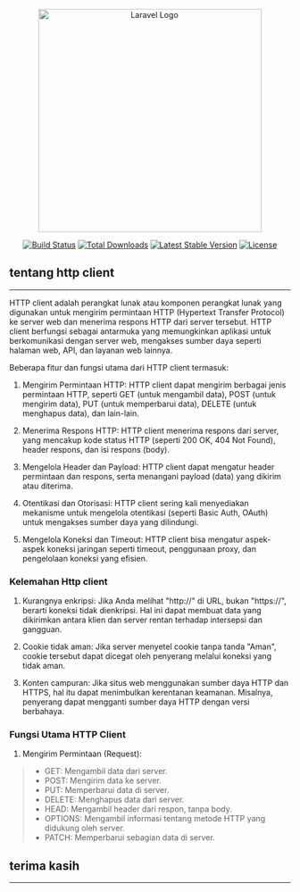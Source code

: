 <p align="center"><a href="https://laravel.com" target="_blank"><img src="https://raw.githubusercontent.com/laravel/art/master/logo-lockup/5%20SVG/2%20CMYK/1%20Full%20Color/laravel-logolockup-cmyk-red.svg" width="400" alt="Laravel Logo"></a></p>

<p align="center">
<a href="https://github.com/laravel/framework/actions"><img src="https://github.com/laravel/framework/workflows/tests/badge.svg" alt="Build Status"></a>
<a href="https://packagist.org/packages/laravel/framework"><img src="https://img.shields.io/packagist/dt/laravel/framework" alt="Total Downloads"></a>
<a href="https://packagist.org/packages/laravel/framework"><img src="https://img.shields.io/packagist/v/laravel/framework" alt="Latest Stable Version"></a>
<a href="https://packagist.org/packages/laravel/framework"><img src="https://img.shields.io/packagist/l/laravel/framework" alt="License"></a>
</p>

## tentang http client
---
HTTP client adalah perangkat lunak atau komponen perangkat lunak yang digunakan untuk mengirim permintaan HTTP (Hypertext Transfer Protocol) ke server web dan menerima respons HTTP dari server tersebut. HTTP client berfungsi sebagai antarmuka yang memungkinkan aplikasi untuk berkomunikasi dengan server web, mengakses sumber daya seperti halaman web, API, dan layanan web lainnya.

Beberapa fitur dan fungsi utama dari HTTP client termasuk:


1. Mengirim Permintaan HTTP: HTTP client dapat mengirim berbagai jenis permintaan HTTP, seperti GET (untuk mengambil data), POST (untuk mengirim data), PUT (untuk memperbarui data), DELETE (untuk menghapus data), dan lain-lain.

2. Menerima Respons HTTP: HTTP client menerima respons dari server, yang mencakup kode status HTTP (seperti 200 OK, 404 Not Found), header respons, dan isi respons (body).

3. Mengelola Header dan Payload: HTTP client dapat mengatur header permintaan dan respons, serta menangani payload (data) yang dikirim atau diterima.

4. Otentikasi dan Otorisasi: HTTP client sering kali menyediakan mekanisme untuk mengelola otentikasi (seperti Basic Auth, OAuth) untuk mengakses sumber daya yang dilindungi.

5. Mengelola Koneksi dan Timeout: HTTP client bisa mengatur aspek-aspek koneksi jaringan seperti timeout, penggunaan proxy, dan pengelolaan koneksi yang efisien.

### Kelemahan Http client
1. Kurangnya enkripsi: Jika Anda melihat "http://" di URL, bukan "https://", berarti koneksi tidak dienkripsi. Hal ini dapat membuat data yang dikirimkan antara klien dan server rentan terhadap intersepsi dan gangguan.

2. Cookie tidak aman: Jika server menyetel cookie tanpa tanda "Aman", cookie tersebut dapat dicegat oleh penyerang melalui koneksi yang tidak aman.

3. Konten campuran: Jika situs web menggunakan sumber daya HTTP dan HTTPS, hal itu dapat menimbulkan kerentanan keamanan. Misalnya, penyerang dapat mengganti sumber daya HTTP dengan versi berbahaya.
 

### Fungsi Utama HTTP Client

1. Mengirim Permintaan (Request):

> - GET: Mengambil data dari server.
> - POST: Mengirim data ke server.
> - PUT: Memperbarui data di server.
> - DELETE: Menghapus data dari server.
> - HEAD: Mengambil header dari respon, tanpa body.
> - OPTIONS: Mengambil informasi tentang metode HTTP yang didukung oleh server.
> - PATCH: Memperbarui sebagian data di server.

## terima kasih
---
